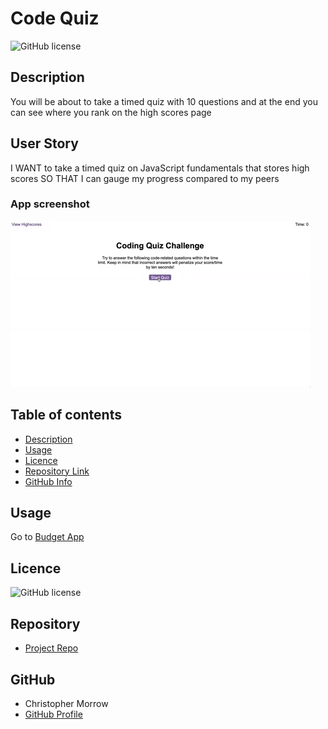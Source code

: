 # Code Quiz

![GitHub license](https://img.shields.io/badge/license-MIT-blue.svg)

## Description 

You will be about to take a timed quiz with 10 questions and at the end you can see where you rank on the high scores page


## User Story

I WANT to take a timed quiz on JavaScript fundamentals that stores high scores
SO THAT I can gauge my progress compared to my peers

### App screenshot

![AppPhoto](./Assets/04-web-apis-homework-demo.gif)   

## Table of contents

- [Description](#Description)
- [Usage](#Usage)
- [Licence](#Licence)
- [Repository Link](#Repository)
- [GitHub Info](#GitHub) 

## Usage

Go to [Budget App](https://morrow7564.github.io/codeQuiz/) 

## Licence

![GitHub license](https://img.shields.io/badge/license-MIT-blue.svg)


## Repository

- [Project Repo](https://github.com/morrow7564/codeQuiz)


## GitHub

- Christopher Morrow
- [GitHub Profile](https://github.com/morrow7564)




